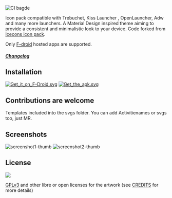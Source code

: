 ![CI bagde](https://gitlab.com/xphnx/ameixa/badges/master/build.svg)

Icon pack compatible with Trebuchet, Kiss Launcher , OpenLauncher, Adw and many more launchers. A Material Design inspired theme aiming to provide a consistent and minimalistic look to your device. Code forked from [Icecons icon pack](https://github.com/1C3/ICEcons).

Only [F-droid](https://f-droid.org/) hosted apps are supported.

##### [Changelog](https://gitlab.com/xphnx/ameixa/blob/master/CHANGELOG.md)


## Installation

[![Get_it_on_F-Droid.svg](https://gitlab.com/uploads/xphnx/twelf_cm12_theme/a4649863bd/Get_it_on_F-Droid.svg.png)](https://f-droid.org/app/org.xphnx.ameixa)
[![Get_the_apk.svg](https://gitlab.com/xphnx/ameixa/uploads/f59a24d100f7046d6a98c0855854436f/apk.png)](https://gitlab.com/xphnx/ameixa/-/jobs/46999568/artifacts/download)


## Contributions are welcome 

Templates included into the svgs folder. You can add Activitienames or svgs too, just MR.

## Screenshots

![screenshot1-thumb](/uploads/c1b689614b683cff658c3d8245ef6cea/screenshot1-thumb.jpg)
![screenshot2-thumb](/uploads/833855214502447743662f1e010db19e/screenshot2-thumb.jpg)


<!--<img src="https://gitlab.com/xphnx/twelf_cm12_theme/uploads/97c6faf3cad4619e8079327a5e3d3ac4/Screenshot_2015-05-23-07-53-03.png" alt="with a dark background" width="300" />
<img src="https://gitlab.com/xphnx/ameixa/uploads/6a11ca228921b18225e700f6d37fcbe8/photo5463050469409663049.jpg" alt="with a dark background" width="300" />

 <img src="https://gitlab.com/xphnx/twelf_cm12_theme/uploads/b0ef81d60e8f4470e41cfec54c4a85b0/Screenshot_2015-05-23-21-03-30.png" alt="into apex launcher" width="300" />

<img src="https://gitlab.com/xphnx/twelf_cm12_theme/uploads/081953c26fe1f8d30276f1d16bb0f672/Screenshot_2015-05-22-10-51-04.png" alt="light background" width="300" />
<img src="https://gitlab.com/xphnx/twelf_cm12_theme/uploads/cec2077cb5bb09008b98d7c8681af67c/Screenshot_2015-05-22-23-47-06.png" alt="apps settings" width="300" />

<img src="https://gitlab.com/xphnx/twelf_cm12_theme/uploads/27787db387074995a36f18c262f4abba/Screenshot_2015-06-09-22-21-20.png" alt="share feneec" width="300" />
<img src="https://gitlab.com/xphnx/twelf_cm12_theme/uploads/a49b1be4708a70c2e3c554342ba21edb/Screenshot_2015-05-22-23-55-18.png" alt="inside afw++" width="300" />
-->

## License

<img src="https://gnu.org/graphics/gplv3-127x51.png" />

[GPLv3](http://www.gnu.org/licenses/gpl-3.0.html) and other libre or open licenses for the artwork (see [CREDITS](https://gitlab.com/xphnx/ameixa/blob/master/CREDITS.md) for more details)
